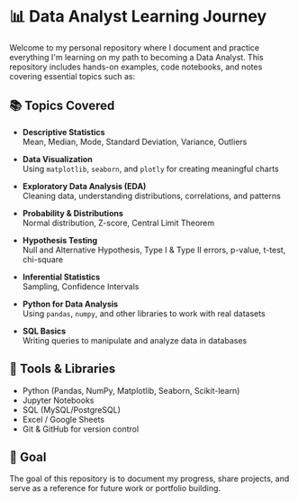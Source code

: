 # 📊 Data Analyst Learning Journey

Welcome to my personal repository where I document and practice everything I'm learning on my path to becoming a Data Analyst. This repository includes hands-on examples, code notebooks, and notes covering essential topics such as:

## 📚 Topics Covered

- **Descriptive Statistics**  
  Mean, Median, Mode, Standard Deviation, Variance, Outliers

- **Data Visualization**  
  Using `matplotlib`, `seaborn`, and `plotly` for creating meaningful charts

- **Exploratory Data Analysis (EDA)**  
  Cleaning data, understanding distributions, correlations, and patterns

- **Probability & Distributions**  
  Normal distribution, Z-score, Central Limit Theorem

- **Hypothesis Testing**  
  Null and Alternative Hypothesis, Type I & Type II errors, p-value, t-test, chi-square

- **Inferential Statistics**  
  Sampling, Confidence Intervals

- **Python for Data Analysis**  
  Using `pandas`, `numpy`, and other libraries to work with real datasets

- **SQL Basics**  
  Writing queries to manipulate and analyze data in databases

## 🔧 Tools & Libraries

- Python (Pandas, NumPy, Matplotlib, Seaborn, Scikit-learn)
- Jupyter Notebooks
- SQL (MySQL/PostgreSQL)
- Excel / Google Sheets
- Git & GitHub for version control

## 🚀 Goal

The goal of this repository is to document my progress, share projects, and serve as a reference for future work or portfolio building.
